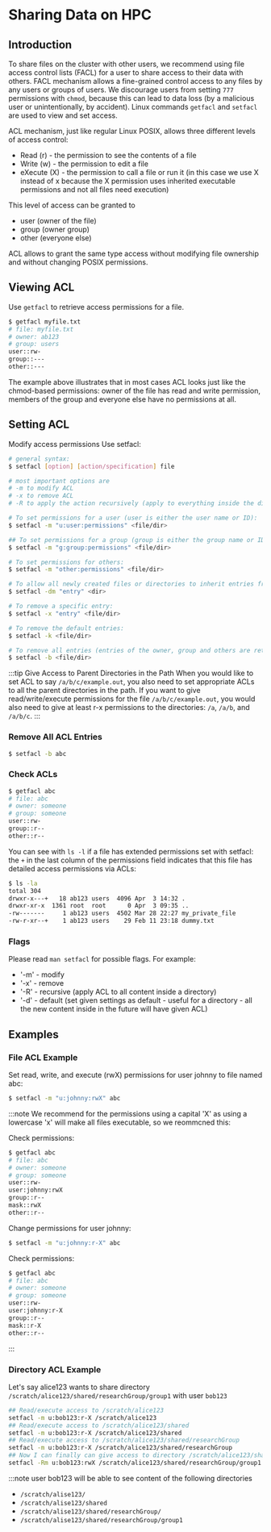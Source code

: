 # Sharing Data on HPC

## Introduction
To share files on the cluster with other users, we recommend using file access control lists (FACL) for a user to share access to their data with others.  FACL mechanism allows a fine-grained control access to any files by any users or groups of users. We discourage users from setting `777` permissions with `chmod`, because this can lead to data loss (by a malicious user or unintentionally, by accident). Linux commands `getfacl` and `setfacl` are used to view and set access. 

ACL mechanism, just like regular Linux POSIX, allows three different levels of access control:

-   Read (r) - the permission to see the contents of a file
-   Write (w) - the permission to edit a file
-   eXecute (X) - the permission to call a file or run it (in this case we use X instead of x because the X permission uses inherited executable permissions and not all files need execution)

This level of access can be granted to 

-   user (owner of the file)
-   group (owner group)
-   other (everyone else)

ACL allows to grant the same type access without modifying file ownership and without changing POSIX permissions. 

## Viewing ACL
Use `getfacl` to retrieve access permissions for a file. 
```sh
$ getfacl myfile.txt
# file: myfile.txt
# owner: ab123
# group: users
user::rw-
group::---
other::---
```
The example above illustrates that in most cases ACL looks just like the chmod-based permissions: owner of the file has read and write permission, members of the group and everyone else have no permissions at all.


## Setting ACL
Modify access permissions
Use setfacl:

```sh
# general syntax:
$ setfacl [option] [action/specification] file

# most important options are
# -m to modify ACL
# -x to remove ACL
# -R to apply the action recursively (apply to everything inside the directory)

# To set permissions for a user (user is either the user name or ID):
$ setfacl -m "u:user:permissions" <file/dir>

## To set permissions for a group (group is either the group name or ID):
$ setfacl -m "g:group:permissions" <file/dir>

# To set permissions for others:
$ setfacl -m "other:permissions" <file/dir>

# To allow all newly created files or directories to inherit entries from the parent directory (this will not affect files which will be copied into the directory afterwards):
$ setfacl -dm "entry" <dir>

# To remove a specific entry:
$ setfacl -x "entry" <file/dir>

# To remove the default entries:
$ setfacl -k <file/dir>

# To remove all entries (entries of the owner, group and others are retained):
$ setfacl -b <file/dir>
```

:::tip
Give Access to Parent Directories in the Path
When you would like to set ACL to say `/a/b/c/example.out`,  you also need to set appropriate ACLs to all the parent directories in the path. If you want to give read/write/execute permissions for the file `/a/b/c/example.out`, you would also need to give at least r-x permissions to the directories: `/a`,  `/a/b`, and `/a/b/c`.
:::

### Remove All ACL Entries
```sh
$ setfacl -b abc
```

### Check ACLs
```sh
$ getfacl abc
# file: abc
# owner: someone
# group: someone
user::rw-
group::r--
other::r--
```

You can see with `ls -l` if a file has extended permissions set with setfacl: the `+` in the last column of the permissions field indicates that this file has detailed access permissions via ACLs:
```sh
$ ls -la
total 304
drwxr-x---+   18 ab123 users  4096 Apr  3 14:32 .
drwxr-xr-x  1361 root  root      0 Apr  3 09:35 ..
-rw-------     1 ab123 users  4502 Mar 28 22:27 my_private_file
-rw-r-xr--+    1 ab123 users    29 Feb 11 23:18 dummy.txt
```

### Flags
Please read `man setfacl` for possible flags. For example:

-   '-m' - modify
-   '-x' - remove
-   '-R' - recursive (apply ACL to all content inside a directory)
-   '-d' - default (set given settings as default - useful for a directory - all the new content inside in the future will have given ACL)

## Examples
### File ACL Example
Set read, write, and execute (rwX) permissions for user johnny to file named abc:
```sh
$ setfacl -m "u:johnny:rwX" abc
```

:::note
We recommend for the permissions using a capital 'X' as using a lowercase 'x' will make all files executable, so we reommcned this:

Check permissions:
```sh
$ getfacl abc
# file: abc
# owner: someone
# group: someone
user::rw-
user:johnny:rwX
group::r--
mask::rwX
other::r--
```

Change permissions for user johnny:
```sh
$ setfacl -m "u:johnny:r-X" abc
```

Check permissions:
```sh
$ getfacl abc
# file: abc
# owner: someone
# group: someone
user::rw-
user:johnny:r-X
group::r--
mask::r-X
other::r--
```
:::

### Directory ACL Example
Let's say alice123 wants to share directory `/scratch/alice123/shared/researchGroup/group1` with user `bob123`
```sh
## Read/execute access to /scratch/alice123
setfacl -m u:bob123:r-X /scratch/alice123
## Read/execute access to /scratch/alice123/shared
setfacl -m u:bob123:r-X /scratch/alice123/shared
## Read/execute access to /scratch/alice123/shared/researchGroup
setfacl -m u:bob123:r-X /scratch/alice123/shared/researchGroup
## Now I can finally can give access to directory /scratch/alice123/shared/researchGroup/group1
setfacl -Rm u:bob123:rwX /scratch/alice123/shared/researchGroup/group1
```
:::note
user bob123 will be able to see content of the following directories

-   `/scratch/alise123/`
-   `/scratch/alise123/shared`
-   `/scratch/alise123/shared/researchGroup/`
-   `/scratch/alise123/shared/researchGroup/group1`
